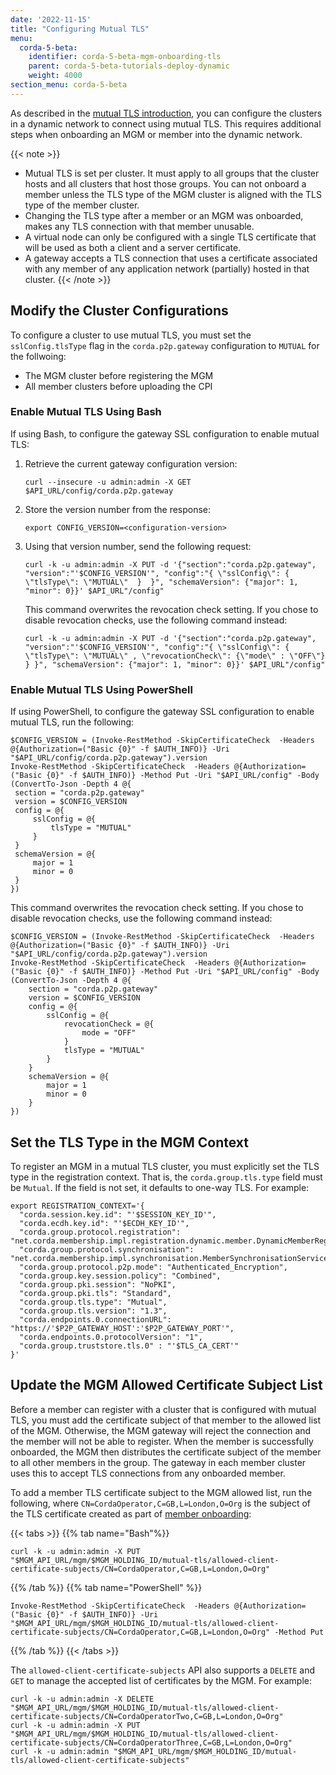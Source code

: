 ```yaml
---
date: '2022-11-15'
title: "Configuring Mutual TLS"
menu:
  corda-5-beta:
    identifier: corda-5-beta-mgm-onboarding-tls
    parent: corda-5-beta-tutorials-deploy-dynamic
    weight: 4000
section_menu: corda-5-beta
---
```

As described in the [mutual TLS introduction](../../mutual-tls.md), you can configure the clusters in a dynamic network to connect using mutual TLS. This requires additional steps when onboarding an MGM or member into the dynamic network.

{{< note >}}
* Mutual TLS is set per cluster. It must apply to all groups that the cluster hosts and all clusters that host those groups. You can not onboard a member unless the TLS type of the MGM cluster is aligned with the TLS type of the member cluster.
* Changing the TLS type after a member or an MGM was onboarded, makes any TLS connection with that member unusable.
* A virtual node can only be configured with a single TLS certificate that will be used as both a client and a server certificate.
* A gateway accepts a TLS connection that uses a certificate associated with any member of any application network (partially) hosted in that cluster.
{{< /note >}}

## Modify the Cluster Configurations

To configure a cluster to use mutual TLS, you must set the `sslConfig.tlsType` flag in the `corda.p2p.gateway` configuration to `MUTUAL` for the follwoing:
* The MGM cluster before registering the MGM
* All member clusters before uploading the CPI

### Enable Mutual TLS Using Bash

If using Bash, to configure the gateway SSL configuration to enable mutual TLS:

1. Retrieve the current gateway configuration version:

   ```shell
   curl --insecure -u admin:admin -X GET $API_URL/config/corda.p2p.gateway
   ```

2. Store the version number from the response:

   ```shell
   export CONFIG_VERSION=<configuration-version>
   ```

3. Using that version number, send the following request:

   ```shell
   curl -k -u admin:admin -X PUT -d '{"section":"corda.p2p.gateway", "version":"'$CONFIG_VERSION'", "config":"{ \"sslConfig\": { \"tlsType\": \"MUTUAL\"  }  }", "schemaVersion": {"major": 1, "minor": 0}}' $API_URL"/config"
   ```
   This command overwrites the revocation check setting. If you chose to disable revocation checks, use the following command instead:

   ```shell
   curl -k -u admin:admin -X PUT -d '{"section":"corda.p2p.gateway", "version":"'$CONFIG_VERSION'", "config":"{ \"sslConfig\": { \"tlsType\": \"MUTUAL\" , \"revocationCheck\": {\"mode\" : \"OFF\"} } }", "schemaVersion": {"major": 1, "minor": 0}}' $API_URL"/config"
   ```

### Enable Mutual TLS Using PowerShell

If using PowerShell, to configure the gateway SSL configuration to enable mutual TLS, run the following:

   ```shell
   $CONFIG_VERSION = (Invoke-RestMethod -SkipCertificateCheck  -Headers @{Authorization=("Basic {0}" -f $AUTH_INFO)} -Uri "$API_URL/config/corda.p2p.gateway").version
   Invoke-RestMethod -SkipCertificateCheck  -Headers @{Authorization=("Basic {0}" -f $AUTH_INFO)} -Method Put -Uri "$API_URL/config" -Body (ConvertTo-Json -Depth 4 @{
    section = "corda.p2p.gateway"
    version = $CONFIG_VERSION
    config = @{
        sslConfig = @{
            tlsType = "MUTUAL"
        }
    }
    schemaVersion = @{
        major = 1
        minor = 0
    }
  })

   ```

This command overwrites the revocation check setting. If you chose to disable revocation checks, use the following command instead:
```shell
$CONFIG_VERSION = (Invoke-RestMethod -SkipCertificateCheck  -Headers @{Authorization=("Basic {0}" -f $AUTH_INFO)} -Uri "$API_URL/config/corda.p2p.gateway").version
Invoke-RestMethod -SkipCertificateCheck  -Headers @{Authorization=("Basic {0}" -f $AUTH_INFO)} -Method Put -Uri "$API_URL/config" -Body (ConvertTo-Json -Depth 4 @{
    section = "corda.p2p.gateway"
    version = $CONFIG_VERSION
    config = @{
        sslConfig = @{
            revocationCheck = @{
                mode = "OFF"
            }
            tlsType = "MUTUAL"
        }
    }
    schemaVersion = @{
        major = 1
        minor = 0
    }
})
```

## Set the TLS Type in the MGM Context

To register an MGM in a mutual TLS cluster, you must explicitly set the TLS type in the registration context. That is, the `corda.group.tls.type` field must be `Mutual`. If the field is not set, it defaults to one-way TLS. For example:
```shell
export REGISTRATION_CONTEXT='{
  "corda.session.key.id": "'$SESSION_KEY_ID'",
  "corda.ecdh.key.id": "'$ECDH_KEY_ID'",
  "corda.group.protocol.registration": "net.corda.membership.impl.registration.dynamic.member.DynamicMemberRegistrationService",
  "corda.group.protocol.synchronisation": "net.corda.membership.impl.synchronisation.MemberSynchronisationServiceImpl",
  "corda.group.protocol.p2p.mode": "Authenticated_Encryption",
  "corda.group.key.session.policy": "Combined",
  "corda.group.pki.session": "NoPKI",
  "corda.group.pki.tls": "Standard",
  "corda.group.tls.type": "Mutual",
  "corda.group.tls.version": "1.3",
  "corda.endpoints.0.connectionURL": "https://'$P2P_GATEWAY_HOST':'$P2P_GATEWAY_PORT'",
  "corda.endpoints.0.protocolVersion": "1",
  "corda.group.truststore.tls.0" : "'$TLS_CA_CERT'"
}'
```

## Update the MGM Allowed Certificate Subject List

Before a member can register with a cluster that is configured with mutual TLS, you must add the certificate subject of that member to the allowed list of the MGM. Otherwise, the MGM gateway will reject the connection and the member will not be able to register. When the member is successfully onboarded, the MGM then distributes the certificate subject of the member to all other members in the group. The gateway in each member cluster uses this to accept TLS connections from any onboarded member.

To add a member TLS certificate subject to the MGM allowed list, run the following, where `CN=CordaOperator,C=GB,L=London,O=Org` is the subject of the TLS certificate created as part of [member onboarding](dynamic-onboarding.html#tls-key-pair-and-certificate):

{{< tabs >}}
{{% tab name="Bash"%}}
```shell
curl -k -u admin:admin -X PUT  "$MGM_API_URL/mgm/$MGM_HOLDING_ID/mutual-tls/allowed-client-certificate-subjects/CN=CordaOperator,C=GB,L=London,O=Org"
```
{{% /tab %}}
{{% tab name="PowerShell" %}}
```shell
Invoke-RestMethod -SkipCertificateCheck  -Headers @{Authorization=("Basic {0}" -f $AUTH_INFO)} -Uri "$MGM_API_URL/mgm/$MGM_HOLDING_ID/mutual-tls/allowed-client-certificate-subjects/CN=CordaOperator,C=GB,L=London,O=Org" -Method Put
```
{{% /tab %}}
{{< /tabs >}}

The `allowed-client-certificate-subjects` API also supports a `DELETE` and `GET` to manage the accepted list of certificates by the MGM. For example:
```shell
curl -k -u admin:admin -X DELETE  "$MGM_API_URL/mgm/$MGM_HOLDING_ID/mutual-tls/allowed-client-certificate-subjects/CN=CordaOperatorTwo,C=GB,L=London,O=Org"
curl -k -u admin:admin -X PUT  "$MGM_API_URL/mgm/$MGM_HOLDING_ID/mutual-tls/allowed-client-certificate-subjects/CN=CordaOperatorThree,C=GB,L=London,O=Org"
curl -k -u admin:admin "$MGM_API_URL/mgm/$MGM_HOLDING_ID/mutual-tls/allowed-client-certificate-subjects"
```